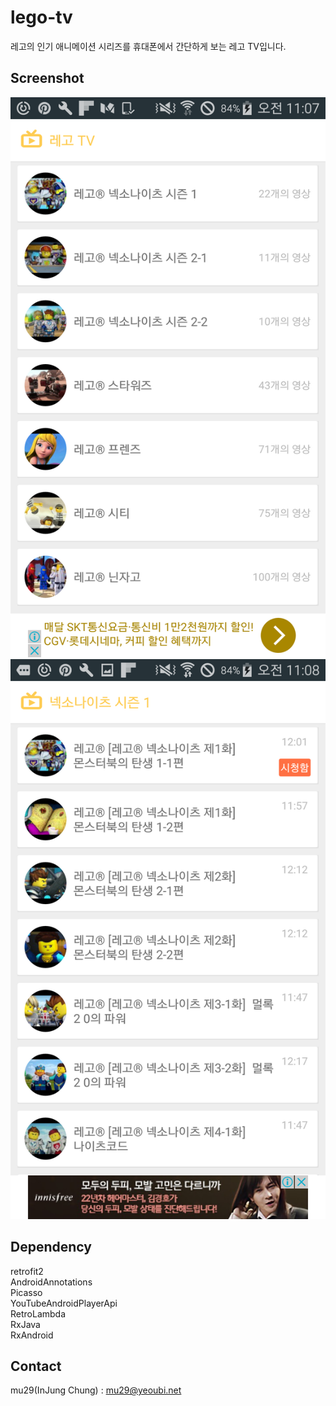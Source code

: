 # lego-tv
레고의 인기 애니메이션 시리즈를 휴대폰에서 간단하게 보는 레고 TV입니다.

## Screenshot
![](https://github.com/mu29/lego-tv/blob/master/image1.png?raw=true)
![](https://github.com/mu29/lego-tv/blob/master/image2.png?raw=true)

## Dependency
retrofit2  
AndroidAnnotations  
Picasso  
YouTubeAndroidPlayerApi  
RetroLambda  
RxJava  
RxAndroid

## Contact
mu29(InJung Chung) : mu29@yeoubi.net
